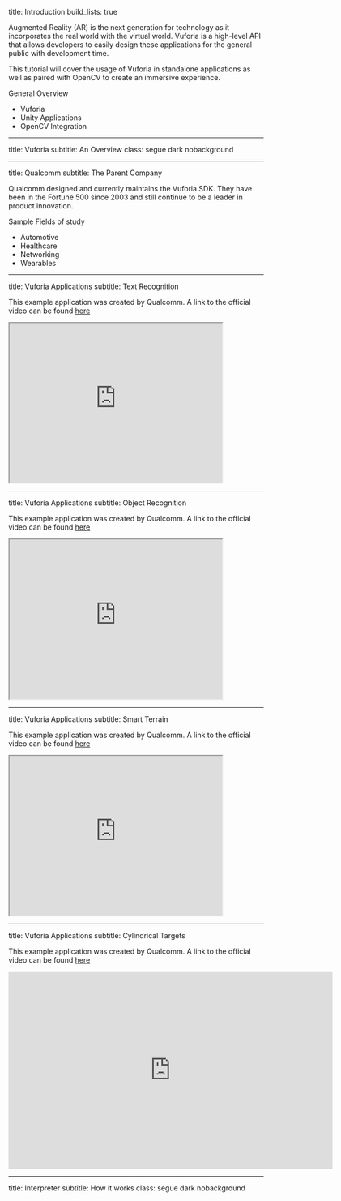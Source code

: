 <!-- Intro -->
title: Introduction
build_lists: true

Augmented Reality (AR) is the next generation for technology as it incorporates
the real world with the virtual world. Vuforia is a high-level API that allows
developers to easily design these applications for the general public with development time.

This tutorial will cover the usage of Vuforia in standalone applications as
well as paired with OpenCV to create an immersive experience.

General Overview
- Vuforia
- Unity Applications
- OpenCV Integration

---
<!-- Vuforia -->
title: Vuforia
subtitle: An Overview
class: segue dark nobackground

---
title: Qualcomm
subtitle: The Parent Company

Qualcomm designed and currently maintains the Vuforia SDK. They have been in the Fortune 500 since 2003 and  still continue to be a leader in product innovation.

Sample Fields of study
- Automotive
- Healthcare
- Networking
- Wearables

---
title: Vuforia Applications
subtitle: Text Recognition

This example application was created by Qualcomm. A link to the official video
can be found [here](https://www.youtube.com/watch?v=KLqFQ2u52iU)

<iframe width="420" height="315"
	src="https://www.youtube.com/watch?v=KLqFQ2u52iU">
</iframe>

---
title: Vuforia Applications
subtitle: Object Recognition

This example application was created by Qualcomm. A link to the official video
can be found [here](https://www.youtube.com/watch?v=mXpr37pR34U)

<iframe width="420" height="315"
	src="https://www.youtube.com/watch?v=mXpr37pR34U">
</iframe>

---
title: Vuforia Applications
subtitle: Smart Terrain

This example application was created by Qualcomm. A link to the official video
can be found [here](https://www.youtube.com/watch?v=UOfN1plW_Hw)

<iframe width="420" height="315"
	src="https://www.youtube.com/watch?v=UOfN1plW_Hw">
</iframe>

---
title: Vuforia Applications
subtitle: Cylindrical Targets

This example application was created by Qualcomm. A link to the official video
can be found [here](https://www.youtube.com/watch?v=LqgmlkJcqA4)


<object width="640" height="390">
<param name="movie"
		value="https://www.youtube.com/v/LqgmlkJcqA4&autoplay=1&autohide=1&rel=0"></param>
<param name="allowScriptAccess" value="always"></param>
<embed src="https://www.youtube.com/v/LqgmlkJcqA4?version=3&autoplay=1&autohide=1&rel=0"
		type="application/x-shockwave-flash"
		allowscriptaccess="always"
		width="640" height="390"></embed>
</object>

---
<!-- How an interpreter works -->
title: Interpreter
subtitle: How it works
class: segue dark nobackground

